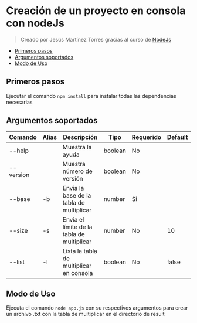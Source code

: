 # Creación de un proyecto en consola con nodeJs
>Creado por Jesús Martínez Torres gracias al curso de [NodeJs](https://www.udemy.com/course/node-de-cero-a-experto/)


  - [Primeros pasos](#primeros-pasos)
  - [Argumentos soportados](#argumentos-soportados)
  - [Modo de Uso](#modo-de-uso)

## Primeros pasos
Ejecutar el comando `npm install` para instalar todas las dependencias necesarias
## Argumentos soportados

| Comando | Alias | Descripción | Tipo | Requerido | Default |
| ----------- | ----------- | ----------- | ----------- |----------- | - |
| --help | | Muestra la ayuda | boolean | No |
| --version |  | Muestra número de versión | boolean | No |
| --base | -b | Envia la base de la tabla de multiplicar | number | Si |
| --size | -s | Envia el límite de la tabla de multiplicar | number | No | 10 |
| --list | -l | Lista la tabla de multiplicar en consola | boolean | No | false |

## Modo de Uso
Ejecuta el comando `node app.js` con su respectivos argumentos para crear un archivo .txt con la tabla de multiplicar en el directorio de result
